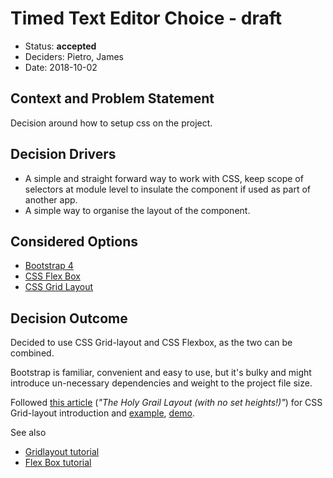 # Timed Text Editor Choice  - draft

* Status: **accepted** <!-- optional -->
* Deciders: Pietro, James <!-- optional -->
* Date: 2018-10-02 <!-- optional -->

<!-- Technical Story: [description | ticket/issue URL]  -->

## Context and Problem Statement

<!-- [Describe the context and problem statement, e.g., in free form using two to three sentences. You may want to articulate the problem in form of a question.] -->

Decision around how to setup css on the project.

## Decision Drivers <!-- optional -->

<!-- * [driver 1, e.g., a force, facing concern, …] -->
* A simple and straight forward way to work with CSS, keep scope of selectors at module level to insulate the component if used as part of another app.
* A simple way to organise the layout of the component.

## Considered Options

* [Bootstrap 4](https://getbootstrap.com)
* [CSS Flex Box](https://developer.mozilla.org/en-US/docs/Web/CSS/CSS_Flexible_Box_Layout/Basic_Concepts_of_Flexbox)
* [CSS Grid Layout](https://developer.mozilla.org/en-US/docs/Learn/CSS/CSS_layout/Grids) 


## Decision Outcome

Decided to use CSS Grid-layout and CSS Flexbox, as the two can be combined.

Bootstrap is familiar, convenient and easy to use, but it's bulky and might introduce un-necessary dependencies and weight to the project file size.

Followed [this article](https://medium.com/samsung-internet-dev/common-responsive-layouts-with-css-grid-and-some-without-245a862f48df) (_"The Holy Grail Layout (with no set heights!)"_) for CSS Grid-layout introduction and [example](https://glitch.com/edit/#!/card-layout?path=README.md:1:0), [demo](https://grid-grail.glitch.me/).

See also 

- [Gridlayout tutorial](https://css-tricks.com/snippets/css/complete-guide-grid/)
- [Flex Box tutorial](https://css-tricks.com/snippets/css/a-guide-to-flexbox/)

 <!-- because [justification. e.g., only option, which meets k.o. criterion decision driver | which resolves force force | … | comes out best (see below)]. -->


<!-- 
### Positive Consequences

* [e.g., improvement of quality attribute satisfaction, follow-up decisions required, …]
* …

### Negative consequences 

* [e.g., compromising quality attribute, follow-up decisions required, …]
* …

## Pros and Cons of the Options 

### [option 1]

[example | description | pointer to more information | …] 

* Good, because [argument a]
* Good, because [argument b]
* Bad, because [argument c]

### [option 2]

[example | description | pointer to more information | …]

* Good, because [argument a]
* Good, because [argument b]
* Bad, because [argument c]


### [option 3]

[example | description | pointer to more information | …] 

* Good, because [argument a]
* Good, because [argument b]
* Bad, because [argument c]


## Links 

* [Link type] [Link to ADR]  -->
